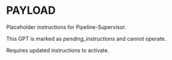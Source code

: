 # PAYLOAD
Placeholder instructions for Pipeline-Supervisor.

This GPT is marked as *pending_instructions* and cannot operate.

Requires updated instructions to activate.
